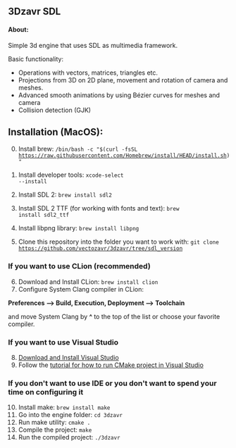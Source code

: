 ## 3Dzavr SDL

#### About:

Simple 3d engine that uses SDL as multimedia framework.

Basic functionality:
* Operations with vectors, matrices, triangles etc.
* Projections from 3D on 2D plane, movement and rotation of camera and meshes.
* Advanced smooth animations by using Bézier curves for meshes and camera
* Collision detection (GJK)

## Installation (MacOS):

0) Install brew: <code>/bin/bash -c "$(curl -fsSL https://raw.githubusercontent.com/Homebrew/install/HEAD/install.sh)" </code>

1) Install developer tools: <code>xcode-select --install</code>
2) Install SDL 2: <code>brew install sdl2</code>
3) Install SDL 2 TTF (for working with fonts and text): <code>brew install sdl2_ttf</code>
4) Install libpng library: <code>brew install libpng</code>
5) Clone this repository into the folder you want to work with: <code>git clone https://github.com/vectozavr/3dzavr/tree/sdl_version </code>

### If you want to use CLion (recommended)

6) Download and Install CLion: <code>brew install clion</code>
7) Configure System Clang compiler in CLion:
   
<b>Preferences --> Build, Execution, Deployment --> Toolchain</b>

and move System Clang by <b>^</b> to the top of the list or choose your favorite compiler.

### If you want to use Visual Studio
8) [Download and Install Visual Studio](https://visualstudio.microsoft.com/)
9) Follow the [tutorial for how to run CMake project in Visual Studio](https://learn.microsoft.com/en-us/cpp/build/cmake-projects-in-visual-studio?view=msvc-170)

### If you don't want to use IDE or you don't want to spend your time on configuring it
10) Install make: <code>brew install make</code>
11) Go into the engine folder: <code>cd 3dzavr</code>
12) Run make utility: <code>cmake .</code>
13) Compile the project: <code>make</code>
14) Run the compiled project: <code>./3dzavr</code>
